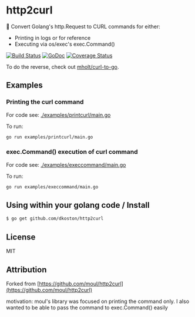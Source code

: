 # http2curl
:triangular_ruler: Convert Golang's http.Request to CURL commands for either:

- Printing in logs or for reference
- Executing via os/exec's exec.Command()

[![Build Status](https://travis-ci.org/dkoston/http2curl.svg?branch=master)](https://travis-ci.org/dkoston/http2curl)
[![GoDoc](https://godoc.org/github.com/dkoston/http2curl?status.svg)](https://godoc.org/github.com/dkoston/http2curl)
[![Coverage Status](https://coveralls.io/repos/dkoston/http2curl/badge.svg)](https://coveralls.io/github/dkoston/http2curl)


To do the reverse, check out [mholt/curl-to-go](https://github.com/mholt/curl-to-go).

## Examples

### Printing the curl command

For code see: [./examples/printcurl/main.go](./examples/printcurl/main.go)

To run:

```bash
go run examples/printcurl/main.go
```

### exec.Command() execution of curl command

For code see: [./examples/execcommand/main.go](./examples/execcommand/main.go)

To run:

```bash
go run examples/execcommand/main.go
```

## Using within your golang code / Install

```bash
$ go get github.com/dkoston/http2curl
```

## License

MIT

## Attribution

Forked from [https://github.com/moul/http2curl](https://github.com/moul/http2curl)

motivation: moul's library was focused on printing the command only. I also 
wanted to be able to pass the command to exec.Command() easily
